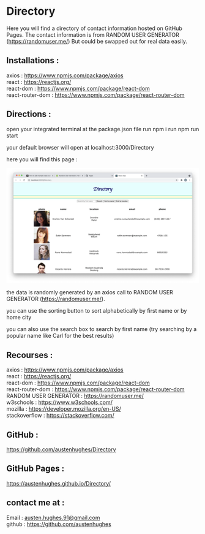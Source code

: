 # Directory 

Here you will find a directory of contact information hosted on GitHub Pages. The contact information is from RANDOM USER GENERATOR (https://randomuser.me/) But could be swapped out for real data easily. 

## Installations :

axios : https://www.npmjs.com/package/axios <br />
react : https://reactjs.org/ <br />
react-dom : https://www.npmjs.com/package/react-dom <br />
react-router-dom : https://www.npmjs.com/package/react-router-dom <br /> 

## Directions :

open your integrated terminal at the package.json file
    run npm i
    run npm run start

your default browser will open at localhost:3000/Directory 

here you will find this page :

![](public/readmepic.png)

the data is randomly generated by an axios call to RANDOM USER GENERATOR (https://randomuser.me/).

you can use the sorting button to sort alphabetically by first name or by home city 

you can also use the search box to search by first name
(try searching by a popular name like Carl for the best results) 


## Recourses :

axios : https://www.npmjs.com/package/axios <br />
react : https://reactjs.org/ <br />
react-dom : https://www.npmjs.com/package/react-dom <br />
react-router-dom : https://www.npmjs.com/package/react-router-dom <br /> 
RANDOM USER GENERATOR : https://randomuser.me/ <br />
w3schools : https://www.w3schools.com/ <br />
mozilla : https://developer.mozilla.org/en-US/ <br />
stackoverflow : https://stackoverflow.com/ <br />

## GitHub :

https://github.com/austenhughes/Directory

## GitHub Pages :

https://austenhughes.github.io/Directory/

## contact me at :

Email : austen.hughes.91@gmail.com <br />
github : https://github.com/austenhughes <br />